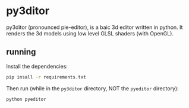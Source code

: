# py3ditor

py3ditor (pronounced pie-editor), is a baic 3d editor written in python. 
It renders the 3d models using low level GLSL shaders (with OpenGL).

## running

Install the dependencies:

```bash
pip insall -r requirements.txt
```

Then run (while in the `py3ditor` directory, NOT the `pyeditor` directory):

```
python pyeditor
```

